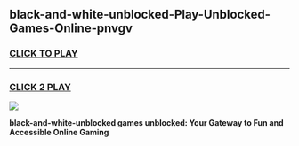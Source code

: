 
## black-and-white-unblocked-Play-Unblocked-Games-Online-pnvgv
<h3>
<a href="https://premium76.site?title=black-and-white-unblocked&ref=25A">CLICK TO PLAY</a></h3>
<hr>

<h3>
<a href="https://premium76.site?title=black-and-white-unblocked&ref=25A">CLICK 2 PLAY</a>
  
</h3>

<a href="https://premium76.site?title=black-and-white-unblocked&ref=25A"><img src="https://clearcache.store/games.png"></a>


**black-and-white-unblocked games unblocked: Your Gateway to Fun and Accessible Online Gaming**
